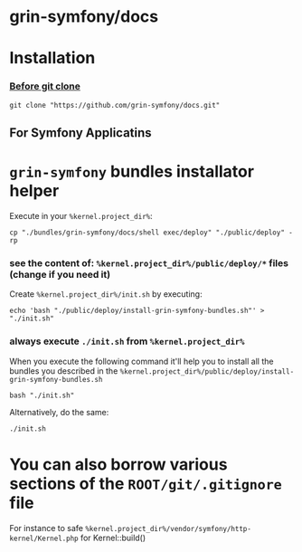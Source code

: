 grin-symfony/docs
========

# Installation

### [Before git clone](https://github.com/grin-symfony/docs/blob/main/docs/bundles_grin_symfony%20mkdir.md)

```console
git clone "https://github.com/grin-symfony/docs.git"
```


For Symfony Applicatins
------

# `grin-symfony` bundles installator helper

Execute in your `%kernel.project_dir%`:

```console
cp "./bundles/grin-symfony/docs/shell exec/deploy" "./public/deploy" -rp
```

### see the content of: `%kernel.project_dir%/public/deploy/*` files (change if you need it)

Create `%kernel.project_dir%/init.sh` by executing:
```console
echo 'bash "./public/deploy/install-grin-symfony-bundles.sh"' > "./init.sh"
```

### always execute `./init.sh` from `%kernel.project_dir%`

When you execute the following command it'll help you to install all the bundles you described in the `%kernel.project_dir%/public/deploy/install-grin-symfony-bundles.sh`
```console
bash "./init.sh"
```

Alternatively, do the same:
```console
./init.sh
```

# You can also borrow various sections of the `ROOT/git/.gitignore` file

For instance to safe `%kernel.project_dir%/vendor/symfony/http-kernel/Kernel.php` for Kernel::build()